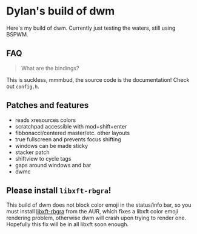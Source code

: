# Dylan's build of dwm

Here's my build of dwm. Currently just testing the waters, still using BSPWM.

## FAQ

> What are the bindings?

This is suckless, mmmbud, the source code is the documentation! Check out `config.h`.

## Patches and features

- reads xresources colors
- scratchpad accessible with mod+shift+enter
- fibbonacci/centered master/etc. other layouts
- true fullscreen and prevents focus shifting
- windows can be made sticky
- stacker patch
- shiftview to cycle tags
- gaps around windows and bar
- dwmc

## Please install `libxft-rbgra`!

This build of dwm does not block color emoji in the status/info bar, so you must install [libxft-rbgra](https://aur.archlinux.org/packages/libxft-bgra/) from the AUR, which fixes a libxft color emoji rendering problem, otherwise dwm will crash upon trying to render one. Hopefully this fix will be in all libxft soon enough.
